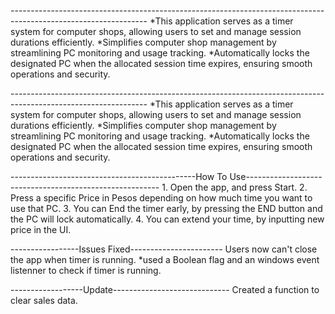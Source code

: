 ---------------------------------------------------------------------------------------------------------------- *This application serves as a timer system for computer shops, allowing users to set and manage session durations efficiently. *Simplifies computer shop management by streamlining PC monitoring and usage tracking. *Automatically locks the designated PC when the allocated session time expires, ensuring smooth operations and security.

---------------------------------------------------------------------------------------------------------------- *This application serves as a timer system for computer shops, allowing users to set and manage session durations efficiently. *Simplifies computer shop management by streamlining PC monitoring and usage tracking. *Automatically locks the designated PC when the allocated session time expires, ensuring smooth operations and security.

----------------------------------------------How To Use-------------------------------------------------------- 1. Open the app, and press Start. 2. Press a specific Price in Pesos depending on how much time you want to use that PC. 3. You can End the timer early, by pressing the END button and the PC will lock automatically. 4. You can extend your time, by inputting new price in the UI.

-----------------Issues Fixed----------------------- Users now can't close the app when timer is running. *used a Boolean flag and an windows event listenner to check if timer is running.

------------------Update----------------------------- Created a function to clear sales data.
